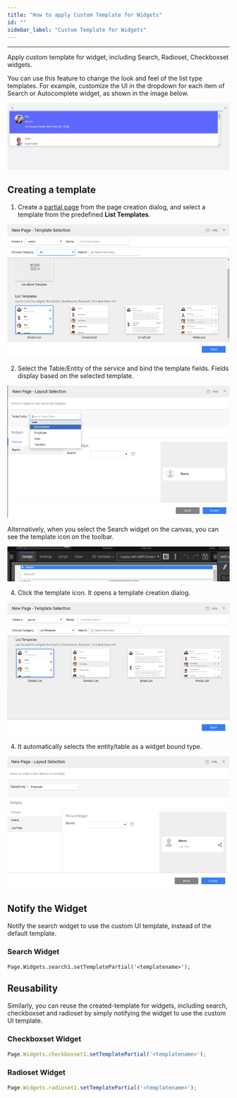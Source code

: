 ```yaml
---
title: "How to apply Custom Template for Widgets"
id: ""
sidebar_label: "Custom Template for Widgets"
---
```

---

Apply custom template for widget, including Search, Radioset, Checkboxset widgets.

You can use this feature to change the look and feel of the list type templates. For example, customize the UI in the dropdown for each item of Search or Autocomplete widget, as shown in the image below.

![search template](/learn/assets/search-template.png)

## Creating a template

1. Create a [partial page](/learn/app-development/ui-design/page-concepts/partial-pages) from the page creation dialog, and select a template from the predefined **List Templates**.

![creating a partial](/learn/assets/creating-partial.png)

2. Select the Table/Entity of the service and bind the template fields. Fields display based on the selected template.

![select table](/learn/assets/select-table.png)

Alternatively, when you select the Search widget on the canvas, you can see the template icon on the toolbar.

![template icon on toolbar](/learn/assets/template-icon-toolbar.png)

4. Click the template icon. It opens a template creation dialog.

![select widget template](/learn/assets/select-widget-template.png)

4. It automatically selects the entity/table as a widget bound type.

![widget binding](/learn/assets/widget-template-bind.png)

## Notify the Widget

Notify the search widget to use the custom UI template, instead of the default template.

### Search Widget

```
Page.Widgets.search1.setTemplatePartial('<templatename>');
```

## Reusability 

Similarly, you can reuse the created-template for widgets, including search, checkboxset and radioset by simply notifying the widget to use the custom UI template.

### Checkboxset Widget

```js
Page.Widgets.checkboxset1.setTemplatePartial('<templatename>');
```

### Radioset Widget

```js
Page.Widgets.radioset1.setTemplatePartial('<templatename>');
```

